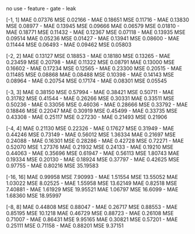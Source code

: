 no use - feature - gate - leak

[-1, 1]
MAE 0.07376 MSE 0.02166 - MAE 0.18651 MSE 0.11716 - MAE 0.13830 MSE 0.08977 - MAE 0.13945 MSE 0.09666
MAE 0.06579 MSE 0.01810 - MAE 0.18771 MSE 0.11432 - MAE 0.12367 MSE 0.07118 - MAE 0.13935 MSE 0.09514
MAE 0.05236 MSE 0.01427 - MAE 0.13941 MSE 0.08600 - MAE 0.11444 MSE 0.06493 - MAE 0.09462 MSE 0.05803

[-2, 2]
MAE 0.13127 MSE 0.18853 - MAE 0.18180 MSE 0.13265 - MAE 0.23459 MSE 0.20798 - MAE 0.11322 MSE 0.08791
MAE 0.13000 MSE 0.16602 - MAE 0.17234 MSE 0.12565 - MAE 0.23300 MSE 0.20515 - MAE 0.11485 MSE 0.08868
MAE 0.08488 MSE 0.10398 - MAE 0.14143 MSE 0.08964 - MAE 0.20754 MSE 0.17174 - MAE 0.08301 MSE 0.05545

[-3, 3]
MAE 0.38150 MSE 0.57994 - MAE 0.38421 MSE 0.50711 - MAE 0.31782 MSE 0.41544 - MAE 0.26266 MSE 0.30331
MAE 0.33511 MSE 0.50236 - MAE 0.33056 MSE 0.46036 - MAE 0.28666 MSE 0.33792 - MAE 0.18846 MSE 0.22047
MAE 0.30919 MSE 0.45499 - MAE 0.33735 MSE 0.43308 - MAE 0.25117 MSE 0.27230 - MAE 0.21493 MSE 0.21906

[-4, 4]
MAE 0.21130 MSE 0.22326 - MAE 0.17627 MSE 0.31949 - MAE 0.44246 MSE 0.73149 - MAE 0.56012 MSE 1.36334
MAE 0.21697 MSE 0.24088 - MAE 0.16301 MSE 0.28286 - MAE 0.42728 MSE 0.72271 - MAE 0.52070 MSE 1.27376
MAE 0.21932 MSE 0.24133 - MAE 0.19210 MSE 0.44063 - MAE 0.35696 MSE 0.61947 - MAE 0.56113 MSE 1.80743
MAE 0.19334 MSE 0.20130 - MAE 0.18924 MSE 0.37797 - MAE 0.42625 MSE 0.97755 - MAE 0.80216 MSE 35.19583

[-16, 16]
MAE 0.99958 MSE 7.90993 - MAE 1.51554 MSE 13.55052
MAE 1.03022 MSE 8.02525 - MAE 1.55958 MSE 13.62149
MAE 0.82518 MSE 7.40881 - MAE 1.61929 MSE 19.95521
MAE 1.06797 MSE 16.6099 - MAE 1.68360 MSE 18.95997

[-8, 8]
MAE 0.44808 MSE 0.88047 - MAE 0.26717 MSE 0.88553 - MAE 0.85195 MSE 10.1218
MAE 0.46729 MSE 0.88723 - MAE 0.26108 MSE 0.71007 - MAE 0.86431 MSE 9.95165
MAE 0.30821 MSE 0.57201 - MAE 0.25111 MSE 0.71158 - MAE 0.88201 MSE 9.37151